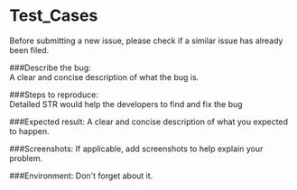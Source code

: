 # Test_Cases


Before submitting a new issue, please check if a similar issue has already been filed.

###Describe the bug:  
A clear and concise description of what the bug is.

###Steps to reproduce:  
Detailed STR would help the developers to find and fix the bug

###Expected result: 
    A clear and concise description of what you expected to happen.

###Screenshots: 
    If applicable, add screenshots to help explain your problem.

###Environment: 
    Don't forget about it.

